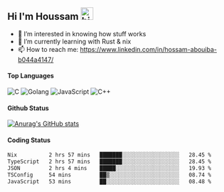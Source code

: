 ## Hi I'm Houssam <img src="https://user-images.githubusercontent.com/1303154/88677602-1635ba80-d120-11ea-84d8-d263ba5fc3c0.gif" width="28px" alt="hi">

- 👀 I’m interested in knowing how stuff works
- 🔭 I’m currently learning with Rust & nix
- 📫 How to reach me: https://www.linkedin.com/in/hossam-abouiba-b044a4147/

#### Top Languages

![C](https://img.shields.io/badge/c-%2300599C.svg?style=for-the-badge&logo=c&logoColor=white)
![Golang](https://img.shields.io/badge/go-blue?style=for-the-badge&logo=Goland)
![JavaScript](https://img.shields.io/badge/javascript-%23323330.svg?style=for-the-badge&logo=javascript&logoColor=%23F7DF1E)
![C++](https://img.shields.io/badge/C%2B%2B-blue?style=for-the-badge&logo=C%2B%2B)


#### Github Status
[![Anurag's GitHub stats](https://github-readme-stats.vercel.app/api?username=0xhoussam&theme=tokyonight)](https://github.com/anuraghazra/github-readme-stats)

#### Coding Status
<!--START_SECTION:waka-->

```txt
Nix          2 hrs 57 mins   ███████░░░░░░░░░░░░░░░░░░   28.45 %
TypeScript   2 hrs 57 mins   ███████░░░░░░░░░░░░░░░░░░   28.45 %
JSON         2 hrs 4 mins    █████░░░░░░░░░░░░░░░░░░░░   19.93 %
TSConfig     54 mins         ██▒░░░░░░░░░░░░░░░░░░░░░░   08.74 %
JavaScript   53 mins         ██░░░░░░░░░░░░░░░░░░░░░░░   08.48 %
```

<!--END_SECTION:waka-->
